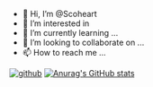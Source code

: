 - 👋 Hi, I’m @Scoheart
- 👀 I’m interested in 
- 🌱 I’m currently learning ...
- 💞️ I’m looking to collaborate on ...
- 📫 How to reach me ...

[![github](https://img.shields.io/badge/github-snowdreams1006-brightgreen.svg)](https://github.com/snowdreams1006)
[![Anurag's GitHub stats](https://github-readme-stats.vercel.app/api?username=Scoheart)](https://github.com/anuraghazra/github-readme-stats)
<!---
Scoheart/Scoheart is a ✨ special ✨ repository because its `README.md` (this file) appears on your GitHub profile.
You can click the Preview link to take a look at your changes.
--->

